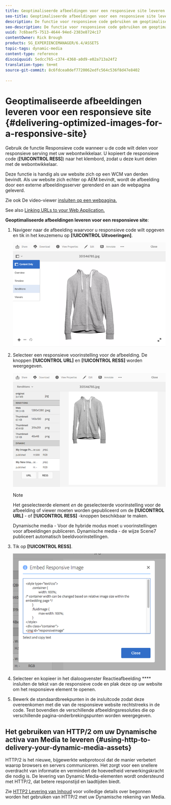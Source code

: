 ```yaml
---
title: Geoptimaliseerde afbeeldingen voor een responsieve site leveren
seo-title: Geoptimaliseerde afbeeldingen voor een responsieve site leveren
description: De functie voor responsieve code gebruiken om geoptimaliseerde afbeeldingen te leveren
seo-description: De functie voor responsieve code gebruiken om geoptimaliseerde afbeeldingen te leveren
uuid: 7c6baef5-7513-4644-94ed-2383e8724c17
contentOwner: Rick Brough
products: SG_EXPERIENCEMANAGER/6.4/ASSETS
topic-tags: dynamic-media
content-type: reference
discoiquuid: 5edcc765-c374-4368-a0d9-e02a713a24f2
translation-type: tm+mt
source-git-commit: 8c6fdcea0def7720062edfc564c536f8d47e8402

---
```



# Geoptimaliseerde afbeeldingen leveren voor een responsieve site {#delivering-optimized-images-for-a-responsive-site}

Gebruik de functie Responsieve code wanneer u de code wilt delen voor responsieve serving met uw webontwikkelaar. U kopieert de responsieve code (**[!UICONTROL RESS]**) naar het klembord, zodat u deze kunt delen met de webontwikkelaar.

Deze functie is handig als uw website zich op een WCM van derden bevindt. Als uw website zich echter op AEM bevindt, wordt de afbeelding door een externe afbeeldingsserver gerenderd en aan de webpagina geleverd.

Zie ook De video-viewer [insluiten op een webpagina.](embed-code.md)

See also [Linking URLs to your Web Application.](linking-urls-to-yourwebapplication.md)

**Geoptimaliseerde afbeeldingen leveren voor een responsieve site**:

1. Navigeer naar de afbeelding waarvoor u responsieve code wilt opgeven en tik in het keuzemenu op **[!UICONTROL Uitvoeringen]**.

   ![chlimage_1-408](assets/chlimage_1-408.png)

1. Selecteer een responsieve voorinstelling voor de afbeelding. De knoppen **[!UICONTROL URL]** en **[!UICONTROL RESS]** worden weergegeven.

   ![chlimage_1-409](assets/chlimage_1-409.png)

   >[!NOTE]
   >
   >Het geselecteerde element *en* de geselecteerde voorinstelling voor de afbeelding of viewer moeten worden gepubliceerd om de **[!UICONTROL URL]** - of **[!UICONTROL RESS]** -knoppen beschikbaar te maken.
   >
   >Dynamische media - Voor de hybride modus moet u voorinstellingen voor afbeeldingen publiceren. Dynamische media - de wijze Scene7 publiceert automatisch beeldvoorinstellingen.

1. Tik op **[!UICONTROL RESS]**.

   ![chlimage_1-410](assets/chlimage_1-410.png)

1. Selecteer en kopieer in het dialoogvenster Reactieafbeelding **** insluiten de tekst van de responsieve code en plak deze op uw website om het responsieve element te openen.
1. Bewerk de standaardbreekpunten in de insluitcode zodat deze overeenkomen met die van de responsieve website rechtstreeks in de code. Test bovendien de verschillende afbeeldingsresoluties die op verschillende pagina-onderbrekingspunten worden weergegeven.

## Het gebruiken van HTTP/2 om uw Dynamische activa van Media te leveren {#using-http-to-delivery-your-dynamic-media-assets}

HTTP/2 is het nieuwe, bijgewerkte webprotocol dat de manier verbetert waarop browsers en servers communiceren. Het zorgt voor een snellere overdracht van informatie en vermindert de hoeveelheid verwerkingskracht die nodig is. De levering van Dynamic Media-elementen wordt ondersteund met HTTP/2, dat betere responstijd en laadtijden biedt.

Zie [HTTP2 Levering van Inhoud](http2.md) voor volledige details over begonnen worden het gebruiken van HTTP/2 met uw Dynamische rekening van Media.
